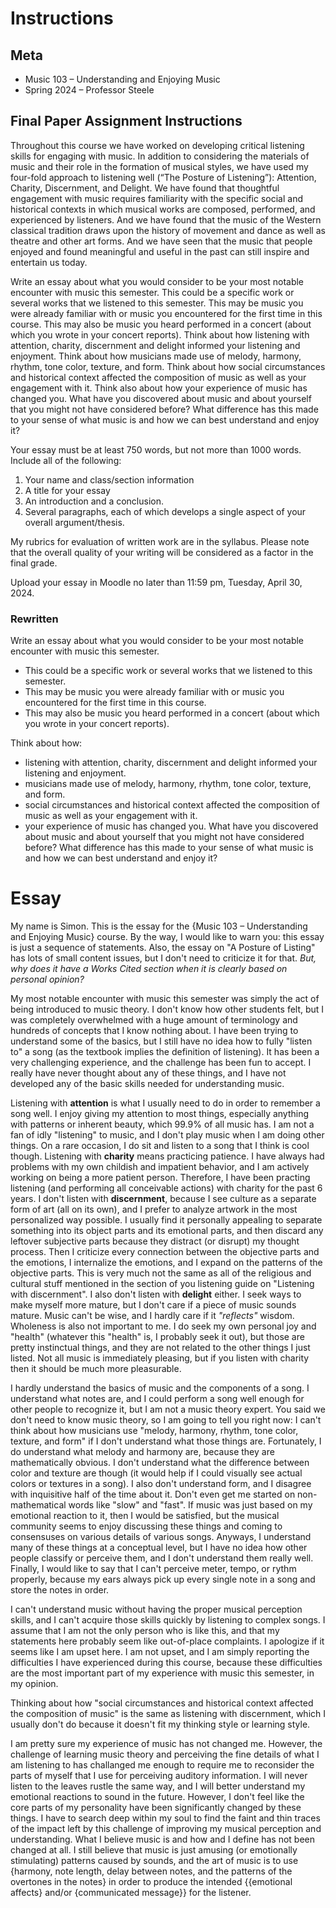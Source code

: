 
# Instructions
## Meta
* Music 103 – Understanding and Enjoying Music
* Spring 2024 – Professor Steele
## Final Paper Assignment Instructions

Throughout this course we have worked on developing critical listening skills for engaging with music. In addition to considering the materials of music and their role in the formation of musical styles, we have used my four-fold approach to listening well (“The Posture of Listening”): Attention, Charity, Discernment, and Delight. We have found that thoughtful engagement with music requires familiarity with the specific social and historical contexts in which musical works are composed, performed, and experienced by listeners. And we have found that the music of the Western classical tradition draws upon the history of movement and dance as well as theatre and other art forms. And we have seen that the music that people enjoyed and found meaningful and useful in the past can still inspire and entertain us today.

Write an essay about what you would consider to be your most notable encounter with music this semester. This could be a specific work or several works that we listened to this semester. This may be music you were already familiar with or music you encountered for the first time in this course. This may also be music you heard performed in a concert (about which you wrote in your concert reports). Think about how listening with attention, charity, discernment and delight informed your listening and enjoyment. Think about how musicians made use of melody, harmony, rhythm, tone color, texture, and form. Think about how social circumstances and historical context affected the composition of music as well as your engagement with it. Think also about how your experience of music has changed you. What have you discovered about music and about yourself that you might not have considered before? What difference has this made to your sense of what music is and how we can best understand and enjoy it?

Your essay must be at least 750 words, but not more than 1000 words. Include all of the following:

1. Your name and class/section information
2. A title for your essay
3. An introduction and a conclusion.
4. Several paragraphs, each of which develops a single aspect of your overall argument/thesis.

My rubrics for evaluation of written work are in the syllabus. Please note that the overall quality of your writing will be considered as a factor in the final grade.

Upload your essay in Moodle no later than 11:59 pm, Tuesday, April 30, 2024.

### Rewritten
Write an essay about what you would consider to be your most notable encounter with music this semester.
* This could be a specific work or several works that we listened to this semester.
* This may be music you were already familiar with or music you encountered for the first time in this course.
* This may also be music you heard performed in a concert (about which you wrote in your concert reports).

Think about how:
* listening with attention, charity, discernment and delight informed your listening and enjoyment.
* musicians made use of melody, harmony, rhythm, tone color, texture, and form.
* social circumstances and historical context affected the composition of music as well as your engagement with it.
* your experience of music has changed you. What have you discovered about music and about yourself that you might not have considered before? What difference has this made to your sense of what music is and how we can best understand and enjoy it?

# Essay
My name is Simon. This is the essay for the {Music 103 – Understanding and Enjoying Music} course. By the way, I would like to warn you: this essay is just a sequence of statements. Also, the essay on "A Posture of Listing" has lots of small content issues, but I don't need to criticize it for that. *But, why does it have a Works Cited section when it is clearly based on personal opinion?*

My most notable encounter with music this semester was simply the act of being introduced to music theory. I don't know how other students felt, but I was completely overwhelmed with a huge amount of terminology and hundreds of concepts that I know nothing about. I have been trying to understand some of the basics, but I still have no idea how to fully "listen to" a song (as the textbook implies the definition of listening). It has been a very challenging experience, and the challenge has been fun to accept. I really have never thought about any of these things, and I have not developed any of the basic skills needed for understanding music. 

Listening with **attention** is what I usually need to do in order to remember a song well. I enjoy giving my attention to most things, especially anything with patterns or inherent beauty, which 99.9% of all music has. I am not a fan of idly "listening" to music, and I don't play music when I am doing other things. On a rare occasion, I do sit and listen to a song that I think is cool though. Listening with **charity** means practicing patience. I have always had problems with my own childish and impatient behavior, and I am actively working on being a more patient person. Therefore, I have been practing listening (and performing all conceivable actions) with charity for the past 6 years. I don't listen with **discernment**, because I see culture as a separate form of art (all on its own), and I prefer to analyze artwork in the most personalized way possible. I usually find it personally appealing to separate something into its object parts and its emotional parts, and then discard any leftover subjective parts because they distract (or disrupt) my thought process. Then I criticize every connection between the objective parts and the emotions, I internalize the emotions, and I expand on the patterns of the objective parts. This is very much not the same as all of the religious and cultural stuff mentioned in the section of you listening guide on "Listening with discernment". I also don't listen with **delight** either. I seek ways to make myself more mature, but I don't care if a piece of music sounds mature. Music can't be wise, and I hardly care if it *"reflects"* wisdom. Wholeness is also not important to me. I do seek my own personal joy and "health" (whatever this "health" is, I probably seek it out), but those are pretty instinctual things, and they are not related to the other things I just listed. Not all music is immediately pleasing, but if you listen with charity then it should be much more pleasurable.

I hardly understand the basics of music and the components of a song. I understand what notes are, and I could perform a song well enough for other people to recognize it, but I am not a music theory expert. You said we don't need to know music theory, so I am going to tell you right now: I can't think about how musicians use "melody, harmony, rhythm, tone color, texture, and form" if I don't understand what those things are. Fortunately, I do understand what melody and harmony are, because they are mathematically obvious. I don't understand what the difference between color and texture are though (it would help if I could visually see actual colors or textures in a song). I also don't understand form, and I disagree with inquisitive half of the time about it. Don't even get me started on non-mathematical words like "slow" and "fast". If music was just based on my emotional reaction to it, then I would be satisfied, but the musical community seems to enjoy discussing these things and coming to consensuses on various details of various songs. Anyways, I understand many of these things at a conceptual level, but I have no idea how other people classify or perceive them, and I don't understand them really well. Finally, I would like to say that I can't perceive meter, tempo, or rythm properly, because my ears always pick up every single note in a song and store the notes in order.

I can't understand music without having the proper musical perception skills, and I can't acquire those skills quickly by listening to complex songs. I assume that I am not the only person who is like this, and that my statements here probably seem like out-of-place complaints. I apologize if it seems like I am upset here. I am not upset, and I am simply reporting the difficulties I have experienced during this course, because these difficulties are the most important part of my experience with music this semester, in my opinion.

Thinking about how "social circumstances and historical context affected the composition of music" is the same as listening with discernment, which I usually don't do because it doesn't fit my thinking style or learning style.

I am pretty sure my experience of music has not changed me. However, the challenge of learning music theory and perceiving the fine details of what I am listening to has challanged me enough to require me to reconsider the parts of myself that I use for perceiving auditory information. I will never listen to the leaves rustle the same way, and I will better understand my emotional reactions to sound in the future. However, I don't feel like the core parts of my personality have been significantly changed by these things. I have to search deep within my soul to find the faint and thin traces of the impact left by this challenge of improving my musical perception and understanding. What I believe music is and how and I define has not been changed at all. I still believe that music is just amusing (or emotionally stimulating) patterns caused by sounds, and the art of music is to use {harmony, note length, delay between notes, and the patterns of the overtones in the notes} in order to produce the intended {{emotional affects} and/or {communicated message}} for the listener.
